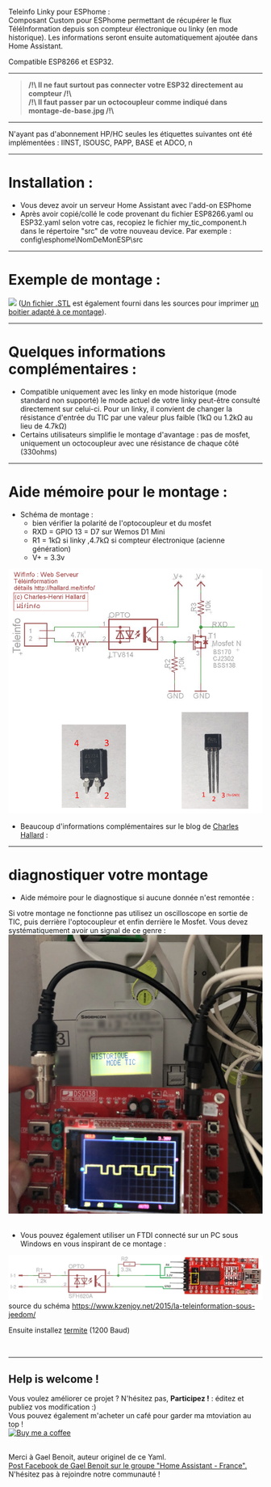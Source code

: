 Teleinfo Linky pour ESPhome :<br/>
Composant Custom pour ESPhome permettant de récupérer le flux TéléInformation depuis son compteur électronique ou linky (en mode historique). Les informations seront ensuite automatiquement ajoutée dans Home Assistant. 

Compatible ESP8266 et ESP32.

---
> **/!\ Il ne faut surtout pas connecter votre ESP32 directement au compteur      /!\\**<br/>
> **/!\ Il faut passer par un octocoupleur comme indiqué dans montage-de-base.jpg /!\\**



---
N'ayant pas d'abonnement HP/HC seules les étiquettes suivantes ont été implémentées : IINST, ISOUSC, PAPP, BASE et ADCO, n

---

# Installation :
- Vous devez avoir un serveur Home Assistant avec l'add-on ESPhome
- Après avoir copié/collé le code provenant du fichier ESP8266.yaml ou ESP32.yaml selon votre cas, recopiez le fichier my_tic_component.h dans le répertoire "src" de votre nouveau device. Par exemple : config\esphome\NomDeMonESP\src

---

# Exemple de montage :
![](https://raw.githubusercontent.com/schmurtzm/Teleinfo-TIC-with-ESPhome/master/example%20Wemos%20D1/example%20Wemos%20D1%20(1).jpg)
([Un fichier .STL](https://github.com/schmurtzm/Teleinfo-TIC-with-ESPhome/blob/master/example%20Wemos%20D1/Teleinfo%20box%20Schmurtz.stl) est également fourni dans les sources pour imprimer [un boitier adapté à ce montage](https://raw.githubusercontent.com/schmurtzm/Teleinfo-TIC-with-ESPhome/master/example%20Wemos%20D1/example%20Wemos%20D1%20(5).jpg)).


---

# Quelques informations complémentaires :

- Compatible uniquement avec les linky en mode historique (mode standard non supporté)
   le mode actuel de votre linky peut-être consulté directement sur celui-ci.
   Pour un linky, il convient de changer la résistance d'entrée du TIC par une valeur plus faible (1kΩ ou 1.2kΩ au lieu de 4.7kΩ)
- Certains utilisateurs simplifie le montage d'avantage : pas de mosfet, uniquement un octocoupleur avec une résistance de chaque côté (330ohms)

---

# Aide mémoire pour le montage :

- Schéma de montage :<br/>
    * bien vérifier la polarité de l'optocoupleur et du mosfet<br/>
    * RXD = GPIO 13 = D7 sur Wemos D1 Mini<br/>
    * R1 = 1kΩ si linky ,4.7kΩ si compteur électronique (acienne génération)<br/>
    * V+ = 3.3v

![](https://raw.githubusercontent.com/schmurtzm/LibTeleinfo/Autoconnect/doc/Teleinfo-Details.png)


- Beaucoup d'informations complémentaires sur le blog de [Charles Hallard](https://hallard.me/wifinfo/) :

---

# diagnostiquer votre montage
- Aide mémoire pour le diagnostique si aucune donnée n'est remontée :

Si votre montage ne fonctionne pas utilisez un oscilloscope en sortie de TIC, puis derrière l'optocoupleur et enfin derrière le Mosfet. Vous devez systématiquement avoir un signal de ce genre :<br/>
![](https://raw.githubusercontent.com/schmurtzm/LibTeleinfo/Autoconnect/doc/Teleinfo-Diag.png)<br/><br/>

- Vous pouvez également utiliser un FTDI connecté sur un PC sous Windows en vous inspirant de ce montage :

![](https://raw.githubusercontent.com/schmurtzm/LibTeleinfo/Autoconnect/doc/FTDI-diag-schema.png)
source du schéma https://www.kzenjoy.net/2015/la-teleinformation-sous-jeedom/

Ensuite installez [termite](https://www.compuphase.com/software_termite.htm) (1200 Baud)

<br/>

---

## Help is welcome ! 
Vous voulez améliorer ce projet ? N'hésitez pas, **Participez !** : éditez et publiez vos modification :)<br/>
Vous pouvez également m'acheter un café pour garder ma mtoviation au top !<br/>
[![Buy me a coffee][buymeacoffee-shield]][buymeacoffee]
<br/><br/>



Merci à Gael Benoit, auteur originel de ce Yaml.<br/>
[Post Facebook de Gael Benoit sur le groupe "Home Assistant - France".](https://www.facebook.com/photo.php?fbid=10157966425044020&set=p.10157966425044020&type=3) N'hésitez pas à rejoindre notre communauté !

[buymeacoffee-shield]: https://www.buymeacoffee.com/assets/img/guidelines/download-assets-sm-2.svg
[buymeacoffee]: https://www.buymeacoffee.com/schmurtz
